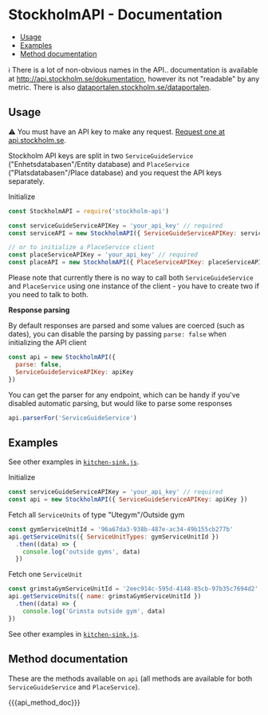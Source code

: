 # StockholmAPI - Documentation

- [Usage](#usage)
- [Examples](#examples)
- [Method documentation](#method-documentation)

:information_source: There is a lot of non-obvious names in the API.. documentation is available at http://api.stockholm.se/dokumentation, however its not "readable" by any metric. There is also [dataportalen.stockholm.se/dataportalen](http://dataportalen.stockholm.se/dataportalen/).


## Usage

:warning: You must have an API key to make any request. [Request one at api.stockholm.se](http://api.stockholm.se/).

Stockholm API keys are split in two `ServiceGuideService` ("Enhetsdatabasen"/Entity database) and `PlaceService` ("Platsdatabasen"/Place database) and you request the API keys separately.

Initialize

```javascript
const StockholmAPI = require('stockholm-api')

const serviceGuideServiceAPIKey = 'your_api_key' // required
const serviceAPI = new StockholmAPI({ ServiceGuideServiceAPIKey: serviceGuideServiceAPIKey })

// or to initialize a PlaceService client
const placeServiceAPIKey = 'your_api_key' // required
const placeAPI = new StockholmAPI({ PlaceServiceAPIKey: placeServiceAPIKey })
```

Please note that currently there is no way to call both `ServiceGuideService` and `PlaceService` using one instance of the client - you have to create two if you need to talk to both.

__Response parsing__

By default responses are parsed and some values are coerced (such as dates), you can disable the parsing by passing `parse: false` when initializing the API client

```javascript
const api = new StockholmAPI({
  parse: false,
  ServiceGuideServiceAPIKey: apiKey
})
```

You can get the parser for any endpoint, which can be handy if you've disabled automatic parsing, but would like to parse some responses

```javascript
api.parserFor('ServiceGuideService')
```

## Examples

See other examples in [`kitchen-sink.js`](kitchen-sink.js).

Initialize

```javascript
const serviceGuideServiceAPIKey = 'your_api_key' // required
const api = new StockholmAPI({ ServiceGuideServiceAPIKey: apiKey })
```

Fetch all `ServiceUnits` of type "Utegym"/Outside gym

```javascript
const gymServiceUnitId = '96a67da3-938b-487e-ac34-49b155cb277b'
api.getServiceUnits({ ServiceUnitTypes: gymServiceUnitId })
  .then((data) => {
    console.log('outside gyms', data)
  })
```

Fetch one `ServiceUnit`

```javascript
const grimstaGymServiceUnitId = '2eec914c-595d-4148-85cb-97b35c7694d2'
api.getServiceUnits({ name: grimstaGymServiceUnitId })
  .then((data) => {
    console.log('Grimsta outside gym', data)
})
```

See other examples in [`kitchen-sink.js`](kitchen-sink.js).

## Method documentation

These are the methods available on `api` (all methods are available for both `ServiceGuideService` and `PlaceService`).

{{{api_method_doc}}}
